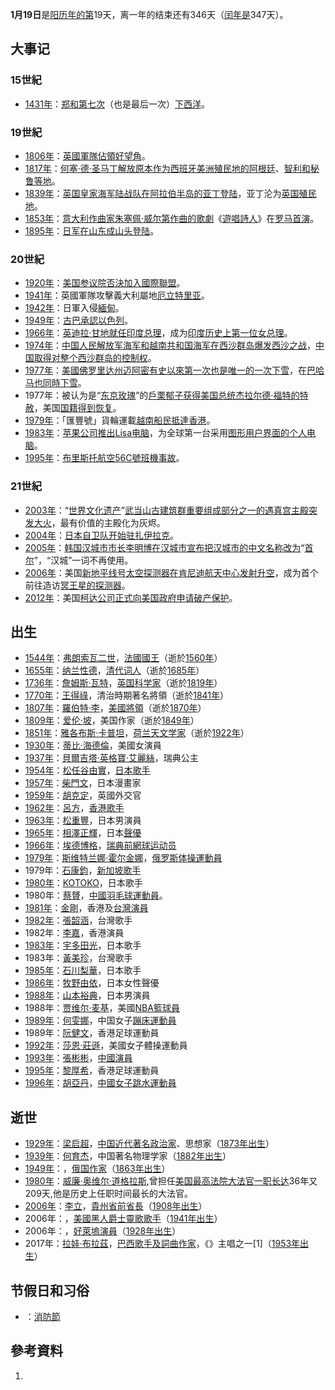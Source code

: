 **1月19日**是[阳历年的第](../Page/阳历.md "wikilink")19天，离一年的结束还有346天（[闰年是](../Page/闰年.md "wikilink")347天）。

## 大事记

### 15世紀

  - [1431年](https://zh.wikipedia.org/wiki/1431年 "wikilink")：[郑和第七次](https://zh.wikipedia.org/wiki/郑和 "wikilink")（也是最后一次）[下西洋](../Page/郑和下西洋.md "wikilink")。

### 19世紀

  - [1806年](https://zh.wikipedia.org/wiki/1806年 "wikilink")：[英國軍隊佔領](../Page/英國軍隊.md "wikilink")[好望角](../Page/好望角.md "wikilink")。
  - [1817年](https://zh.wikipedia.org/wiki/1817年 "wikilink")：[何塞·德·圣马丁解放原本作为](../Page/何塞·德·圣马丁.md "wikilink")[西班牙美洲殖民地的](../Page/西班牙.md "wikilink")[阿根廷](../Page/阿根廷.md "wikilink")、[智利和](../Page/智利.md "wikilink")[秘鲁等地](../Page/秘鲁.md "wikilink")。
  - [1839年](../Page/1839年.md "wikilink")：[英国皇家海军陆战队在](https://zh.wikipedia.org/wiki/英国皇家海军陆战队 "wikilink")[阿拉伯半岛的](../Page/阿拉伯半岛.md "wikilink")[亚丁登陆](https://zh.wikipedia.org/wiki/亚丁_\(也门\) "wikilink")，亚丁沦为[英国殖民地](https://zh.wikipedia.org/wiki/英国殖民地 "wikilink")。
  - [1853年](../Page/1853年.md "wikilink")：[意大利作曲家](../Page/意大利.md "wikilink")[朱塞佩·威尔第作曲的](../Page/朱塞佩·威尔第.md "wikilink")[歌劇](https://zh.wikipedia.org/wiki/歌劇 "wikilink")《[遊唱詩人](../Page/遊唱詩人_\(歌劇\).md "wikilink")》在[罗马首演](../Page/罗马.md "wikilink")。
  - [1895年](../Page/1895年.md "wikilink")：[日军在](https://zh.wikipedia.org/wiki/日军 "wikilink")[山东](https://zh.wikipedia.org/wiki/山东 "wikilink")[成山头登陆](../Page/成山头.md "wikilink")。

### 20世紀

  - [1920年](../Page/1920年.md "wikilink")：[美国参议院否決加入](../Page/美国参议院.md "wikilink")[國際聯盟](../Page/國際聯盟.md "wikilink")。
  - [1941年](../Page/1941年.md "wikilink")：英國軍隊攻擊義大利屬地[厄立特里亚](../Page/厄立特里亚.md "wikilink")。
  - [1942年](../Page/1942年.md "wikilink")：日軍入侵[緬甸](https://zh.wikipedia.org/wiki/緬甸 "wikilink")。
  - [1949年](../Page/1949年.md "wikilink")：[古巴承認](../Page/古巴.md "wikilink")[以色列](../Page/以色列.md "wikilink")。
  - [1966年](../Page/1966年.md "wikilink")：[英迪拉·甘地就任](../Page/英迪拉·甘地.md "wikilink")[印度总理](../Page/印度总理.md "wikilink")，成为[印度历史上第一位女](../Page/印度历史.md "wikilink")[总理](../Page/总理.md "wikilink")。
  - [1974年](../Page/1974年.md "wikilink")：[中国人民解放军海军和](../Page/中国人民解放军海军.md "wikilink")[越南共和国海军在](https://zh.wikipedia.org/wiki/越南共和国 "wikilink")[西沙群岛爆发](../Page/西沙群岛.md "wikilink")[西沙之战](https://zh.wikipedia.org/wiki/西沙之战 "wikilink")，[中国取得对整个西沙群岛的控制权](https://zh.wikipedia.org/wiki/中华人民共和国 "wikilink")。
  - [1977年](../Page/1977年.md "wikilink")：[美國](https://zh.wikipedia.org/wiki/美國 "wikilink")[佛罗里达州](../Page/佛罗里达州.md "wikilink")[迈阿密有史以來第一次也是唯一的一次下雪](../Page/迈阿密.md "wikilink")，在[巴哈马也同時下雪](../Page/巴哈马.md "wikilink")。
  - 1977年：被认为是“[东京玫瑰](https://zh.wikipedia.org/wiki/东京玫瑰 "wikilink")”的[戶栗郁子获得](../Page/戶栗郁子.md "wikilink")[美国总统](../Page/美国总统.md "wikilink")[杰拉尔德·福特的](../Page/杰拉尔德·福特.md "wikilink")[特赦](../Page/特赦.md "wikilink")，美国[国籍得到恢复](https://zh.wikipedia.org/wiki/国籍 "wikilink")。
  - [1979年](../Page/1979年.md "wikilink")：「匯豐號」貨輪運載[越南船民抵達](../Page/越南船民.md "wikilink")[香港](../Page/香港.md "wikilink")。
  - [1983年](../Page/1983年.md "wikilink")：[苹果公司推出](https://zh.wikipedia.org/wiki/苹果公司 "wikilink")[Lisa电脑](../Page/Apple_Lisa.md "wikilink")，为全球第一台采用[图形用户界面的](../Page/图形用户界面.md "wikilink")[个人电脑](../Page/个人电脑.md "wikilink")。
  - [1995年](../Page/1995年.md "wikilink")：[布里斯托航空56C號班機事故](../Page/布里斯托航空56C號班機事故.md "wikilink")。

### 21世紀

  - [2003年](../Page/2003年.md "wikilink")：“[世界文化遗产](https://zh.wikipedia.org/wiki/世界文化遗产 "wikilink")”[武当山古建筑群重要组成部分之一的](../Page/武当山.md "wikilink")[遇真宫主殿突发大火](https://zh.wikipedia.org/wiki/遇真宫 "wikilink")，最有价值的主殿化为灰烬。
  - [2004年](../Page/2004年.md "wikilink")：[日本自卫队开始驻扎](https://zh.wikipedia.org/wiki/日本自卫队 "wikilink")[伊拉克](../Page/伊拉克.md "wikilink")。
  - [2005年](../Page/2005年.md "wikilink")：[韩国汉城市市长](https://zh.wikipedia.org/wiki/韩国 "wikilink")[李明博在汉城市宣布把汉城市的中文名称改为](../Page/李明博.md "wikilink")“[首尔](https://zh.wikipedia.org/wiki/首尔 "wikilink")”，“汉城”一词不再使用。
  - [2006年](../Page/2006年.md "wikilink")：美国[新地平线号](https://zh.wikipedia.org/wiki/新地平线号 "wikilink")[太空探测器在](https://zh.wikipedia.org/wiki/太空探测器 "wikilink")[肯尼迪航天中心发射升空](../Page/肯尼迪航天中心.md "wikilink")，成为首个前往造访[冥王星的探测器](../Page/冥王星.md "wikilink")。
  - [2012年](../Page/2012年.md "wikilink")：美国[柯达公司正式向美国政府申请](https://zh.wikipedia.org/wiki/柯达 "wikilink")[破产保护](https://zh.wikipedia.org/wiki/破产保护 "wikilink")。

## 出生

  - [1544年](https://zh.wikipedia.org/wiki/1544年 "wikilink")：[弗朗索瓦二世](../Page/弗朗索瓦二世_\(法兰西\).md "wikilink")，[法國國王](https://zh.wikipedia.org/wiki/法國國王 "wikilink")（逝於[1560年](https://zh.wikipedia.org/wiki/1560年 "wikilink")）
  - [1655年](https://zh.wikipedia.org/wiki/1655年 "wikilink")：[纳兰性德](../Page/纳兰性德.md "wikilink")，[清代词人](../Page/清朝.md "wikilink")（逝於[1685年](https://zh.wikipedia.org/wiki/1685年 "wikilink")）
  - [1736年](https://zh.wikipedia.org/wiki/1736年 "wikilink")：[詹姆斯·瓦特](../Page/詹姆斯·瓦特.md "wikilink")，[英国科学家](https://zh.wikipedia.org/wiki/英国 "wikilink")（逝於[1819年](https://zh.wikipedia.org/wiki/1819年 "wikilink")）
  - [1770年](../Page/1770年.md "wikilink")：[王得祿](../Page/王得祿.md "wikilink")，清治時期著名將領（逝於[1841年](https://zh.wikipedia.org/wiki/1841年 "wikilink")）
  - [1807年](../Page/1807年.md "wikilink")：[羅伯特·李](../Page/羅伯特·李.md "wikilink")，[美國將領](https://zh.wikipedia.org/wiki/美國 "wikilink")（逝於[1870年](https://zh.wikipedia.org/wiki/1870年 "wikilink")）
  - [1809年](../Page/1809年.md "wikilink")：[爱伦·坡](../Page/爱伦·坡.md "wikilink")，美国作家（逝於[1849年](https://zh.wikipedia.org/wiki/1849年 "wikilink")）
  - [1851年](../Page/1851年.md "wikilink")：[雅各布斯·卡普坦](../Page/雅各布斯·卡普坦.md "wikilink")，[荷兰](../Page/荷兰.md "wikilink")[天文学家](../Page/天文学家.md "wikilink")（逝於[1922年](../Page/1922年.md "wikilink")）
  - [1930年](../Page/1930年.md "wikilink")：[蒂比·海德倫](../Page/蒂比·海德倫.md "wikilink")，美國女演員
  - [1937年](../Page/1937年.md "wikilink")：[貝爾吉塔·英格寶·艾麗絲](../Page/貝爾吉塔公主.md "wikilink")，瑞典公主
  - [1954年](../Page/1954年.md "wikilink")：[松任谷由實](../Page/松任谷由實.md "wikilink")，[日本歌手](../Page/日本.md "wikilink")
  - [1957年](../Page/1957年.md "wikilink")：[柴門文](https://zh.wikipedia.org/wiki/柴門文 "wikilink")，日本漫畫家
  - [1959年](../Page/1959年.md "wikilink")：[胡克定](../Page/胡克定.md "wikilink")，英國外交官
  - [1962年](../Page/1962年.md "wikilink")：[呂方](../Page/呂方.md "wikilink")，[香港歌手](../Page/香港.md "wikilink")
  - [1963年](../Page/1963年.md "wikilink")：[松重豐](../Page/松重豐.md "wikilink")，日本男演員
  - [1965年](../Page/1965年.md "wikilink")：[相澤正輝](../Page/相澤正輝.md "wikilink")，日本[聲優](../Page/聲優.md "wikilink")
  - [1966年](../Page/1966年.md "wikilink")：[埃德博格](https://zh.wikipedia.org/wiki/埃德博格 "wikilink")，[瑞典前網球运动员](../Page/瑞典.md "wikilink")
  - [1979年](../Page/1979年.md "wikilink")：[斯维特兰娜·霍尔金娜](../Page/斯维特兰娜·霍尔金娜.md "wikilink")，[俄罗斯](../Page/俄罗斯.md "wikilink")[体操運動員](https://zh.wikipedia.org/wiki/競技體操 "wikilink")
  - 1979年：[石康鈞](../Page/石康鈞.md "wikilink")，[新加坡歌手](../Page/新加坡.md "wikilink")
  - [1980年](../Page/1980年.md "wikilink")：[KOTOKO](https://zh.wikipedia.org/wiki/KOTOKO "wikilink")，日本歌手
  - 1980年：[蔡贇](https://zh.wikipedia.org/wiki/蔡贇 "wikilink")，[中國](../Page/中國.md "wikilink")[羽毛球運動員](../Page/羽毛球.md "wikilink")。
  - [1981年](../Page/1981年.md "wikilink")：[金剛](https://zh.wikipedia.org/wiki/金剛_\(演員\) "wikilink")，香港及[台灣演員](https://zh.wikipedia.org/wiki/台灣 "wikilink")
  - [1982年](../Page/1982年.md "wikilink")：[張韶涵](../Page/張韶涵.md "wikilink")，台灣歌手
  - 1982年：[李嘉](https://zh.wikipedia.org/wiki/李嘉_\(香港演員\) "wikilink")，香港演員
  - [1983年](../Page/1983年.md "wikilink")：[宇多田光](../Page/宇多田光.md "wikilink")，日本歌手
  - 1983年：[黃美珍](../Page/黃美珍.md "wikilink")，台灣歌手
  - [1985年](../Page/1985年.md "wikilink")：[石川梨華](../Page/石川梨華.md "wikilink")，日本歌手
  - [1986年](../Page/1986年.md "wikilink")：[牧野由依](../Page/牧野由依.md "wikilink")，日本女性聲優
  - [1988年](../Page/1988年.md "wikilink")：[山本裕典](../Page/山本裕典.md "wikilink")，日本男演員
  - 1988年：[贾维尔·麦基](../Page/贾维尔·麦基.md "wikilink")，美國[NBA籃球員](../Page/NBA.md "wikilink")
  - [1989年](../Page/1989年.md "wikilink")：[何雯娜](../Page/何雯娜.md "wikilink")，中国女子[蹦床運動員](../Page/蹦床.md "wikilink")
  - 1989年：[阮健文](../Page/阮健文.md "wikilink")，香港足球運動員
  - [1992年](../Page/1992年.md "wikilink")：[莎恩·莊遜](https://zh.wikipedia.org/wiki/莎恩·莊遜 "wikilink")，美國女子體操運動員
  - [1993年](../Page/1993年.md "wikilink")：[張彬彬](https://zh.wikipedia.org/wiki/張彬彬 "wikilink")，[中國演員](https://zh.wikipedia.org/wiki/中華人民共和國 "wikilink")
  - [1995年](../Page/1995年.md "wikilink")：[黎厚希](../Page/黎厚希.md "wikilink")，香港足球運動員
  - [1996年](../Page/1996年.md "wikilink")：[胡亞丹](../Page/胡亞丹.md "wikilink")，[中國女子](https://zh.wikipedia.org/wiki/中華人民共和國 "wikilink")[跳水運動員](../Page/跳水.md "wikilink")

## 逝世

  - [1929年](../Page/1929年.md "wikilink")：[梁启超](../Page/梁启超.md "wikilink")，[中国近代著名政治家](https://zh.wikipedia.org/wiki/中国 "wikilink")、思想家（[1873年出生](../Page/1873年.md "wikilink")）
  - [1939年](../Page/1939年.md "wikilink")：[何育杰](../Page/何育杰.md "wikilink")，中国著名物理学家（[1882年出生](../Page/1882年.md "wikilink")）
  - [1949年](../Page/1949年.md "wikilink")：，[俄国作家](https://zh.wikipedia.org/wiki/俄国 "wikilink")（[1863年出生](../Page/1863年.md "wikilink")）
  - [1980年](../Page/1980年.md "wikilink")：[威廉·奥维尔·道格拉斯](https://zh.wikipedia.org/wiki/威廉·奥维尔·道格拉斯 "wikilink"),曾担任[美国最高法院大法官一职长达](https://zh.wikipedia.org/wiki/美国最高法院大法官 "wikilink")36年又209天,他是历史上任职时间最长的大法官。
  - [2006年](../Page/2006年.md "wikilink")：[李立](https://zh.wikipedia.org/wiki/李立_\(中国共产党党员\) "wikilink")，[貴州省前省長](https://zh.wikipedia.org/wiki/貴州省 "wikilink")（[1908年出生](../Page/1908年.md "wikilink")）
  - 2006年：，[美國](https://zh.wikipedia.org/wiki/美國 "wikilink")[黑人](../Page/黑人.md "wikilink")[爵士](../Page/爵士.md "wikilink")[靈歌歌手](https://zh.wikipedia.org/wiki/靈歌 "wikilink")（[1941年出生](../Page/1941年.md "wikilink")）
  - 2006年：，[好萊塢演員](https://zh.wikipedia.org/wiki/好萊塢 "wikilink")（[1928年出生](../Page/1928年.md "wikilink")）
  - 2017年：[拉娃·布拉茲](../Page/拉娃·布拉茲.md "wikilink")，[巴西歌手及](../Page/巴西.md "wikilink")[詞曲作家](../Page/詞曲作家.md "wikilink")，《》主唱之一\[1\]（[1953年出生](../Page/1953年.md "wikilink")）

## 节假日和习俗

  - ：[消防節](https://zh.wikipedia.org/wiki/消防節 "wikilink")

## 參考資料

1.